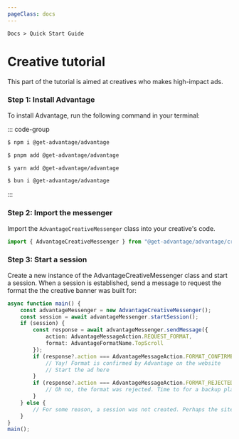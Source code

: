 ```yaml
---
pageClass: docs
---
```


<p class="text-sm text-slate-500"><code>Docs > Quick Start Guide</code></p>

# Creative tutorial

This part of the tutorial is aimed at creatives who makes high-impact ads.

### Step 1: Install Advantage

To install Advantage, run the following command in your terminal:

::: code-group

```sh [npm]
$ npm i @get-advantage/advantage
```

```sh [pnpm]
$ pnpm add @get-advantage/advantage
```

```sh [yarn]
$ yarn add @get-advantage/advantage
```

```sh [bun]
$ bun i @get-advantage/advantage
```

:::

### Step 2: Import the messenger

Import the `AdvantageCreativeMessenger` class into your creative's code.

```ts
import { AdvantageCreativeMessenger } from "@get-advantage/advantage/creative";
```

### Step 3: Start a session

Create a new instance of the AdvantageCreativeMessenger class and start a session. When a session is established, send a message to request the format the the creative banner was built for:

```ts
async function main() {
    const advantageMessenger = new AdvantageCreativeMessenger();
    const session = await advantageMessenger.startSession();
    if (session) {
        const response = await advantageMessenger.sendMessage({
            action: AdvantageMessageAction.REQUEST_FORMAT,
            format: AdvantageFormatName.TopScroll
        });
        if (response?.action === AdvantageMessageAction.FORMAT_CONFIRMED) {
            // Yay! Format is confirmed by Advantage on the website
            // Start the ad here
        }
        if (response?.action === AdvantageMessageAction.FORMAT_REJECTED) {
            // Oh no, the format was rejected. Time to for a backup plan
        }
    } else {
        // For some reason, a session was not created. Perhaps the site isn't yet Advantage enabled?
    }
}
main();
```

